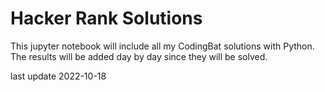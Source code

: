 # Hacker Rank Solutions

This jupyter notebook will include all my CodingBat solutions with Python.
The results will be added day by day since they will be solved.

last update 2022-10-18
